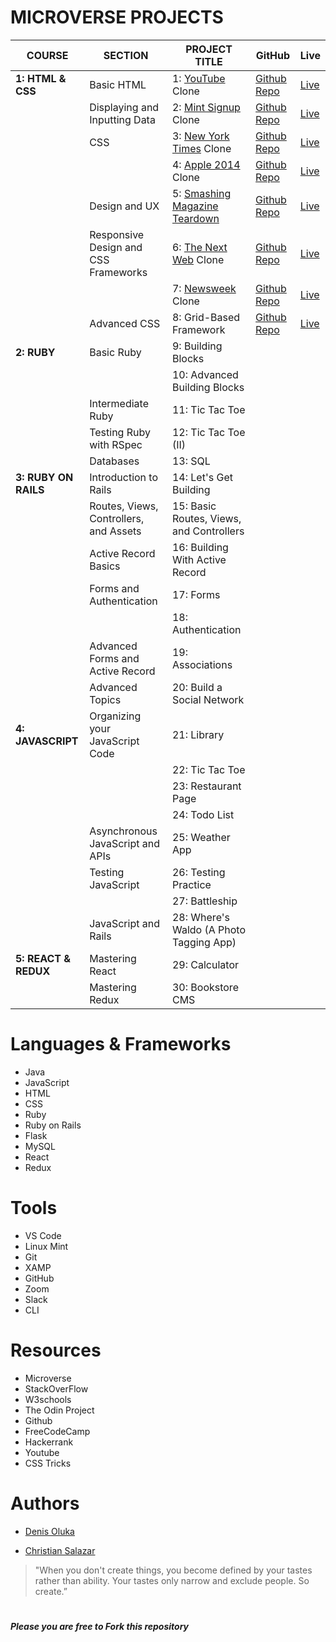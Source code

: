 # MICROVERSE PROJECTS

| COURSE               | SECTION                                | PROJECT TITLE                            | GitHub                                                               | Live                                                                                                           |
| -------------------- | -------------------------------------- | ---------------------------------------- | -------------------------------------------------------------------- | -------------------------------------------------------------------------------------------------------------- |
| **1: HTML & CSS**    | Basic HTML                             | 1: [YouTube](https://youtube.com) Clone  | [Github Repo](https://github.com/OlukaDenis/Youtube_Page)            | [Live](https://rawcdn.githack.com/OlukaDenis/Youtube_Page/86c5e7eb1f5ca18582f3bcb516876092d54a9f39/index.html) |
|                      | Displaying and Inputting Data          | 2: [Mint Signup](https://mint.com) Clone | [Github Repo](https://github.com/OlukaDenis/HTML_Form)               | [Live](https://raw.githack.com/OlukaDenis/HTML_Form/master/index.html)                                         |
|                      | CSS                                    | 3: [New York Times](https://www.nytimes.com/2014/03/18/science/space/detection-of-waves-in-space-buttresses-landmark-theory-of-big-bang.html?_r=0) Clone      | [Github Repo](https://github.com/OlukaDenis/NYT_Article_Clone/)                | [Live](https://rawcdn.githack.com/OlukaDenis/NYT_Article_Clone/9a16dc8a9b386dc312308d679426434eb56b15b6/index.html)                                                                       |
|                      |                                        | 4: [Apple 2014](https://web.archive.org/web/20140301004610/http://www.apple.com/) Clone                       | [Github Repo](https://github.com/OlukaDenis/Apple-Clone/)              | [Live](https://rawcdn.githack.com/OlukaDenis/Apple-Clone/b48760e8c8391405f512d89738dbbc5a074aac61/index.html)                                                                     |
|                      | Design and UX                          | 5: [Smashing Magazine Teardown](https://www.smashingmagazine.com/)            | [Github Repo](https://github.com/OlukaDenis/Smashing-Magazine/)          | [Live](https://rawcdn.githack.com/OlukaDenis/Smashing-Magazine/97aa432e7722a72a26fd9c56c3745e3e3e5c5f7f/index.html)                                                                 |
|                      | Responsive Design and CSS Frameworks   | 6: [The Next Web](https://thenextweb.com) Clone                    | [Github Repo](https://github.com/OlukaDenis/Responsive_Design/)                | [Live](https://rawcdn.githack.com/OlukaDenis/Responsive_Design/0b465c881c33ca6f165886535ecf5234aa76f337/index.html)                                                                       |
|                      |                                        | 7: [Newsweek](https://newsweek.com) Clone                        | [Github Repo](https://github.com/OlukaDenis/News-Week/)           | [Live](https://raw.githack.com/OlukaDenis/News-Week/master/index.html)                                                                  |
|                      | Advanced CSS                           | 8: Grid-Based Framework                  | [Github Repo](https://github.com/OlukaDenis/CSS-Framework/) | [Live]()                                                        |  | 
| **2: RUBY**          | Basic Ruby                             | 9: Building Blocks                       |                                                    |                                                                      |
|                      |                                        | 10: Advanced Building Blocks             |                       |                                                               |
|                      | Intermediate Ruby                      | 11: Tic Tac Toe                          |                                                    |                                                                      |
|                      | Testing Ruby with RSpec                | 12: Tic Tac Toe (II)                     |                                                    |                                                                      |
|                      | Databases                              | 13: SQL                                  |                                                    |                                                                          |
| **3: RUBY ON RAILS** | Introduction to Rails                  | 14: Let's Get Building                   |                                                                      |                                                                                                                |
|                      | Routes, Views, Controllers, and Assets | 15: Basic Routes, Views, and Controllers |                                                                      |                                                                                                                |
|                      | Active Record Basics                   | 16: Building With Active Record          |                                                                      |                                                                                                                |
|                      | Forms and Authentication               | 17: Forms                                |                                                                      |                                                                                                                |
|                      |                                        | 18: Authentication                       |                                                                      |                                                                                                                |
|                      | Advanced Forms and Active Record       | 19: Associations                         |                                                                      |                                                                                                                |
|                      | Advanced Topics                        | 20: Build a Social Network               |                                                                      |                                                                                                                |
| **4: JAVASCRIPT**    | Organizing your JavaScript Code        | 21: Library                              |                                                                      |                                                                                                                |
|                      |                                        | 22: Tic Tac Toe                          |                                                                      |                                                                                                                |
|                      |                                        | 23: Restaurant Page                      |                                                                      |                                                                                                                |
|                      |                                        | 24: Todo List                            |                                                                      |                                                                                                                |
|                      | Asynchronous JavaScript and APIs       | 25: Weather App                          |                                                                      |                                                                                                                |
|                      | Testing JavaScript                     | 26: Testing Practice                     |                                                                      |                                                                                                                |
|                      |                                        | 27: Battleship                           |                                                                      |                                                                                                                |
|                      | JavaScript and Rails                   | 28: Where's Waldo (A Photo Tagging App)  |                                                                      |                                                                                                                |
| **5: REACT & REDUX** | Mastering React                        | 29: Calculator                           |                                                                      |                                                                                                                |
|                      | Mastering Redux                        | 30: Bookstore CMS                        |                                                                      |                                                                                                                |


# Languages & Frameworks
- Java
- JavaScript
- HTML
- CSS
- Ruby
- Ruby on Rails
- Flask
- MySQL
- React
- Redux

# Tools
- VS Code
- Linux Mint
- Git
- XAMP
- GitHub
- Zoom
- Slack
- CLI

# Resources
- Microverse
- StackOverFlow
- W3schools
- The Odin Project
- Github
- FreeCodeCamp
- Hackerrank
- Youtube
- CSS Tricks

# Authors
- [Denis Oluka](https://github.com/OlukaDenis)

- [Christian Salazar](https://github.com/Grifo89)

> "When you don't create things, you become defined by your tastes rather than ability. Your tastes only narrow and exclude people. So create.”

#
  ##### _Please you are free to Fork this repository_ 
#
